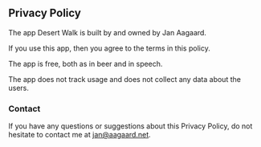 ## Privacy Policy

The app Desert Walk is built by and owned by Jan Aagaard.

If you use this app, then you agree to the terms in this policy.

The app is free, both as in beer and in speech.

The app does not track usage and does not collect any data about the users.

### Contact

If you have any questions or suggestions about this Privacy Policy, do not hesitate to contact me at [jan@aagaard.net](mailto:jan@aagaard.net).
